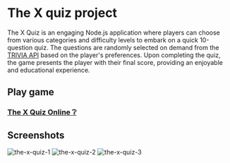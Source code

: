 # The X quiz project
The X Quiz is an engaging Node.js application where players can choose from various categories and difficulty levels to embark on a quick 10-question quiz. 
The questions are randomly selected on demand from the [TRIVIA API](https://the-trivia-api.com) based on the player's preferences. 
Upon completing the quiz, the game presents the player with their final score, providing an enjoyable and educational experience.

## Play game
### [The X Quiz Online ❔](https://the-x-quiz.onrender.com)

## Screenshots
![the-x-quiz-1](https://github.com/chatzakis/the-X-quiz/assets/122749336/719f661e-5947-4112-8fc1-0807bfa8056a)
![the-x-quiz-2](https://github.com/chatzakis/the-X-quiz/assets/122749336/bb2ae6a0-c33d-4c71-b19b-753fc27c6ce0)
![the-x-quiz-3](https://github.com/chatzakis/the-X-quiz/assets/122749336/ea27be97-1104-43bf-857a-4a0846eb879f)


